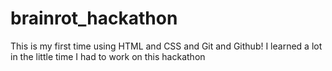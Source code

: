 # brainrot_hackathon
This is my first time using HTML and CSS and Git and Github!
I learned a lot in the little time I had to work on this hackathon

